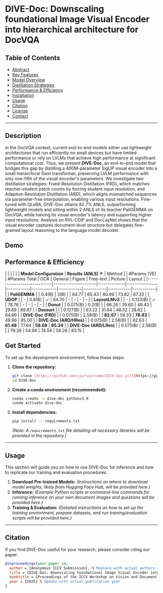 # DIVE-Doc: Downscaling foundational Image Visual Encoder into hierarchical architecture for DocVQA

## Table of Contents
- [Abstract](#abstract)
- [Key Features](#key-features)
- [Model Overview](#model-overview)
- [Distillation Strategies](#distillation-strategies)
- [Performance & Efficiency](#performance--efficiency)
- [Installation](#installation)
- [Usage](#usage)
- [Citation](#citation)
- [License](#license)
- [Contact](#contact)

---

## Description

In the DocVQA context, current end-to-end models either use lightweight architectures that run efficiently on small devices but have limited performance or rely on LVLMs that achieve high performance at significant computational cost. Thus, we present **DIVE-Doc**, an end-to-end model that bridges this gap by distilling a 400M-parameter SigLIP visual encoder into a small hierarchical Swin transformer, preserving LVLM performance with only one-fifth of the visual encoder's parameters. We investigate two distillation strategies: Fixed-Resolution Distillation (FRD), which matches teacher–student patch counts by forcing student input resolution, and Adaptive-Resolution Distillation (ARD), which aligns mismatched sequences via parameter-free interpolation, enabling various input resolutions. Fine-tuned with QLoRA, DIVE-Doc attains 82.7% ANLS, outperforming lightweight models and sitting within 2 ANLS of its teacher PaliGEMMA on DocVQA, while halving its visual encoder's latency and supporting higher input resolutions. Analysis on RVL-CDIP and DocLayNet shows that the visual encoder captures document-level structure but delegates fine-grained layout reasoning to the language model decoder.

## Demo


## Performance & Efficiency
|                             |                      |              |                |            | **Model Configuration**                                 | **Results (ANLS) ↑** 
| Method                       |                      | #Params (VE) | #Params Total | OCR        | General     | Figure     | Free-text  | Picture    | Layout     |
|-----------------------------|----------------------|--------------|----------------|------------|-------------|------------|------------|------------|------------|                               |
| **PaliGEMMA**               |                      | 0.4(B)       | 3(B)           |            | 84.77       | 65.43      | 80.99      | 73.82      | 87.33      |
| **UDOP**                    |                      | -            | 0.8(B)         | ✓          | 84.70       | -          | -          | -          | -          |
| **LayoutLMv3**              |                      | -            | 0.133(B)       | ✓          | 78.76       | -          | -          | -          | -          |
| **Donut**                   |                      | 0.075(B)     | 0.2(B)         |            | 66.26       | 39.60      | 46.43      | 29.69      | 69.87      |
| **Dessurt**                 |                      |              | 0.127(B)       |            | 63.22       | 31.64      | 48.52      | 28.62      | 64.86      |
| **DIVE-Doc (FRD)**          |                      | 0.075(B)     | 2.58(B)        |            | **82.67**   | 59.33      | **78.83**  | 49.96      | 85.00      |
| **DIVE-Doc (ARD/HRes)**     |                      | 0.075(B)     | 2.58(B)        |            | 82.63       | **61.48**  | 77.64      | **58.68**  | **85.34**  |
| **DIVE-Doc (ARD/LRes)**     |                      | 0.075(B)     | 2.58(B)        |            | 79.26       | 54.94      | 74.54      | 58.28      | 83.15      |


## Get Started

To set up the development environment, follow these steps:

1.  **Clone the repository:**
    ```bash
    git clone [https://github.com/yourusername/DIVE-Doc.git](https://github.com/yourusername/DIVE-Doc.git)
    cd DIVE-Doc
    ```
2.  **Create a conda environment (recommended):**
    ```bash
    conda create -n dive-doc python=3.9
    conda activate dive-doc
    ```
3.  **Install dependencies:**
    ```bash
    pip install -r requirements.txt
    ```
    *(Note: A `requirements.txt` file detailing all necessary libraries will be provided in the repository.)*

---

## Usage

This section will guide you on how to use DIVE-Doc for inference and how to replicate our training and evaluation procedures.

1.  **Download Pre-trained Models:**
    *(Instructions on where to download model weights, likely from Hugging Face Hub, will be provided here.)*
2.  **Inference:**
    *(Example Python scripts or command-line commands for running inference on your own document images and questions will be provided here.)*
3.  **Training & Evaluation:**
    *(Detailed instructions on how to set up the training environment, prepare datasets, and run training/evaluation scripts will be provided here.)*

---

## Citation

If you find DIVE-Doc useful for your research, please consider citing our paper:

```bibtex
@inproceedings{your_paper_id,
  author = {Anonymous ICCV Submission}, % Replace with actual authors after blind review
  title = {DIVE-Doc: Downscaling foundational Image Visual Encoder into hierarchical architecture for DocVQA},
  booktitle = {Proceedings of the ICCV Workshop on Vision and Document Intelligence}, % Update with actual workshop name if different
  year = {2025} % Update with actual publication year
}
